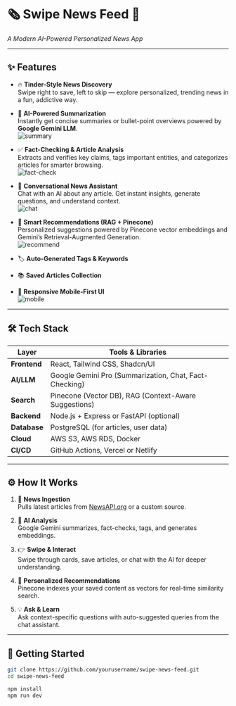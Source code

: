 # 🗞️ Swipe News Feed 🚀  
_A Modern AI-Powered Personalized News App_

---

## ✨ Features

- 🔥 **Tinder-Style News Discovery**  
  Swipe right to save, left to skip — explore personalized, trending news in a fun, addictive way.

- 🧠 **AI-Powered Summarization**  
  Instantly get concise summaries or bullet-point overviews powered by **Google Gemini LLM**.  
  ![summary](https://github.com/user-attachments/assets/516ed875-64f6-40aa-bf36-ed1553d72458)

- ✅ **Fact-Checking & Article Analysis**  
  Extracts and verifies key claims, tags important entities, and categorizes articles for smarter browsing.  
  ![fact-check](https://github.com/user-attachments/assets/2104da7e-e95d-4e5f-b481-73ce2724f56f)

- 💬 **Conversational News Assistant**  
  Chat with an AI about any article. Get instant insights, generate questions, and understand context.  
  ![chat](https://github.com/user-attachments/assets/f15705e5-f983-4a79-b550-8e1e08260c1b)

- 🎯 **Smart Recommendations (RAG + Pinecone)**  
  Personalized suggestions powered by Pinecone vector embeddings and Gemini’s Retrieval-Augmented Generation.  
  ![recommend](https://github.com/user-attachments/assets/2edf389c-d37b-4d5c-a506-2acdafe629f1)

- 🏷️ **Auto-Generated Tags & Keywords**

- 📚 **Saved Articles Collection**

- 📱 **Responsive Mobile-First UI**  
  ![mobile](https://github.com/user-attachments/assets/bbdf9064-c948-4dc4-ac53-4a30641ecba3)

---

## 🛠️ Tech Stack

| Layer         | Tools & Libraries                                               |
|---------------|------------------------------------------------------------------|
| **Frontend**  | React, Tailwind CSS, Shadcn/UI                                  |
| **AI/LLM**     | Google Gemini Pro (Summarization, Chat, Fact-Checking)          |
| **Search**     | Pinecone (Vector DB), RAG (Context-Aware Suggestions)           |
| **Backend**   | Node.js + Express or FastAPI (optional)                         |
| **Database**  | PostgreSQL (for articles, user data)                            |
| **Cloud**     | AWS S3, AWS RDS, Docker                                         |
| **CI/CD**     | GitHub Actions, Vercel or Netlify                               |

---

## ⚙️ How It Works

1. 📰 **News Ingestion**  
   Pulls latest articles from [NewsAPI.org](https://newsapi.org/) or a custom source.

2. 🤖 **AI Analysis**  
   Google Gemini summarizes, fact-checks, tags, and generates embeddings.

3. 👉 **Swipe & Interact**  
   Swipe through cards, save articles, or chat with the AI for deeper understanding.

4. 🎯 **Personalized Recommendations**  
   Pinecone indexes your saved content as vectors for real-time similarity search.

5. 💡 **Ask & Learn**  
   Ask context-specific questions with auto-suggested queries from the chat assistant.

---

## 🚀 Getting Started

```bash
git clone https://github.com/yourusername/swipe-news-feed.git
cd swipe-news-feed

npm install
npm run dev
